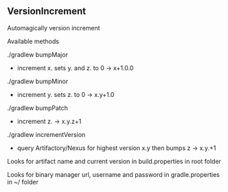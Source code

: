 ## VersionIncrement


Automagically version increment

Available methods

./gradlew bumpMajor
  - increment x. sets y. and z. to 0  -> x+1.0.0


./gradlew bumpMinor
  - increment y. sets z. to 0  -> x.y+1.0


./gradlew bumpPatch
  - increment z.  -> x.y.z+1

./gradlew incrementVersion
  - query Artifactory/Nexus for highest version x.y then bumps z  -> x.y.+1 


Looks for artifact name and current version in build.properties in root folder

Looks for binary manager url, username and password in gradle.properties in ~/ folder
